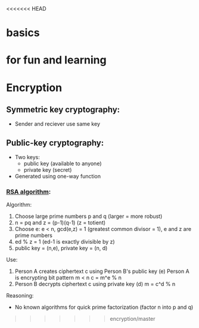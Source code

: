 <<<<<<< HEAD
# basics
for fun and learning
=======
# Encryption

## Symmetric key cryptography:

- Sender and reciever use same key


## Public-key cryptography:

- Two keys:
    - public key (available to anyone)
    - private key (secret)
- Generated using one-way function

### [RSA algorithm](https://www.quora.com/How-do-you-generate-a-public-and-private-key):

Algorithm:
1. Choose large prime numbers p and q (larger = more robust)
2. n = pq and z = (p-1)(q-1) (z = totient)
3. Choose e: e < n, gcd(e,z) = 1 (greatest common divisor = 1),
e and z are prime numbers
4. ed % z = 1 (ed-1 is exactly divisible by z)
5. public key = (n,e), private key = (n, d)

Use:
1. Person A creates ciphertext c using Person B's public key (e)
Person A is encrypting bit pattern m < n
c = m^e % n
2. Person B decrypts ciphertext c using private key (d)
m = c^d % n

Reasoning:
- No known algorithms for quick prime factorization (factor n into p and q)
>>>>>>> encryption/master
